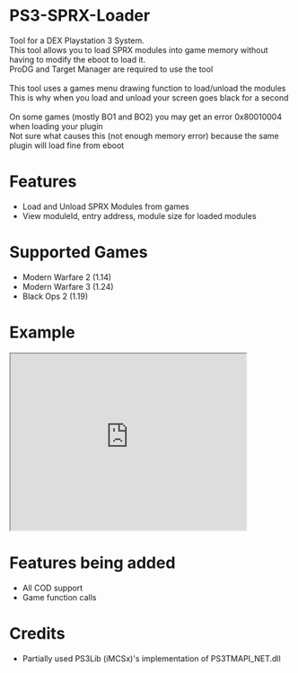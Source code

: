 # PS3-SPRX-Loader
Tool for a DEX Playstation 3 System. <br>
This tool allows you to load SPRX modules into game memory without having to modify the eboot to load it.<br>
ProDG and Target Manager are required to use the tool
<br><br>
This tool uses a games menu drawing function to load/unload the modules<br>
This is why when you load and unload your screen goes black for a second
<br><br>
On some games (mostly BO1 and BO2) you may get an error 0x80010004 when loading your  plugin<br>
Not sure what causes this (not enough memory error) because the same plugin will load fine from eboot

# Features
- Load and Unload SPRX Modules from games
- View moduleId, entry address, module size for loaded modules

# Supported Games
- Modern Warfare 2 (1.14)
- Modern Warfare 3 (1.24)
- Black Ops 2 (1.19)

# Example
<iframe width="420" height="315"
src="https://www.youtube.com/embed/https://youtu.be/9yjhm56ddSY">
</iframe>

# Features being added
- All COD support
- Game function calls

# Credits
- Partially used PS3Lib (iMCSx)'s implementation of PS3TMAPI_NET.dll
